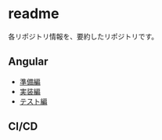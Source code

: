 # readme
各リポジトリ情報を、要約したリポジトリです。

## Angular
- [準備編](./angular/implementation.md)
- [実装編]()
- [テスト編]()

## CI/CD

### 
